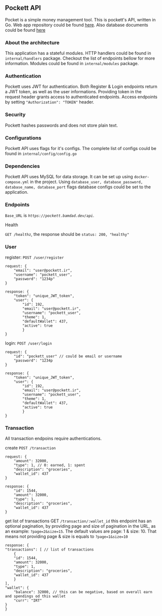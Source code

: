 ## Pockett API

Pocket is a simple money management tool. This is pockett's API, written in Go. Web app repository could be found [here](https://github.com/MhmdNdri/Pockett). Also database documents could be found [here](https://github.com/sepidehghanadi/dbpockett)

### About the architecture
This application has a stateful modules. HTTP handlers could be found in `internal/handlers` package. Checkout the list of endpoints bellow for more information. Modules could be found in `internal/modules` package.

### Authentication
Pockett uses JWT for authentication. Both Register & Login endpoints return a JWT token, as well as the user informations. Providing token in the request header grants access to authenticated endpoints. Access endpoints by setting `"Authorization": "TOKEN"` header.

### Security
Pockett hashes passwords and does not store plain text.

### Configurations
Pockett API uses flags for it's configs. The complete list of configs could be found in `internal/config/config.go`

### Dependencies
Pockett API uses MySQL for data storage. It can be set up using `docker-compose.yml` in the project. Using `database_user, database_password, database_name, database_port` flags database configs could be set to the application.

### Endpoints
`Base_URL` is _`https://pockett.bamdad.dev/api`_.

Health

`GET /healthz`, the response should be `status: 200, "healthy"`

### User

register: `POST /user/register`
```
request: {
    "email": "user@pockett.ir",
    "username": "pockett_user",
    "password": "1234p"
}
```
```
response: {
    "token": "unique_JWT_token",
    "user": {
        "id": 192,
        "email": "user@pockett.ir",
        "username": "pockett_user",
        "theme": 1,
        "defaultWallet": 437,
        "active": true
        }
}
```

login: `POST /user/login`
```
request: {
    "id": "pockett_user" // could be email or username
    "password": "1234p
}
```
```
response: {
    "token": "unique_JWT_token",
    "user": {
        "id": 192,
        "email": "user@pockett.ir",
        "username": "pockett_user",
        "theme": 1,
        "defaultWallet": 437,
        "active": true
        }
}
```
### Transaction
All transaction endpoins require authentications.

create `POST /transaction`
```
request: {
    "amount": 32000,
    "type": 1, // 0: earned, 1: spent
    "description": "groceries",
    "wallet_id": 437
}
```
```
response: {
    "id": 1544,
    "amount": 32000,
    "type": 1,
    "description": "groceries",
    "wallet_id": 437
}
```

get list of transactions GET `/transaction/:wallet_id`
this endpoint has an optional pagination, by providing page and size of pagination in the URL, as an example: `?page=2&size=15`. The default values are page: 1 & size: 10. That means not providing page & size is equals to `?page=1&size=10`
```
response: {
"transactions": [ // list of transactions
    {
    "id": 1544,
    "amount": 32000,
    "type": 1,
    "description": "groceries",
    "wallet_id": 437
    }
],
"wallet": {
    "balance": 32000, // this can be negative, based on overall earn and spendings od this wallet
    "curr": "IRT"
}
}
```
